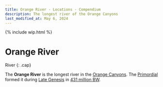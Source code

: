 ```yaml
---
title: Orange River - Locations - Compendium
description: The longest river of the Orange Canyons
last_modified_at: May 6, 2024
---
```


{% include wip.html %}

# Orange River
River
{: .cap}

The **Orange River** is the longest river in the [Orange Canyons](/compendium/locations/orange-canyons). The [Primordial](/compendium/creatures/primordial/) formed it during [Late Genesis](/compendium/events/genesis/#late-genesis) in [431 million BW](/compendium/events/genesis/#431-million-bw).